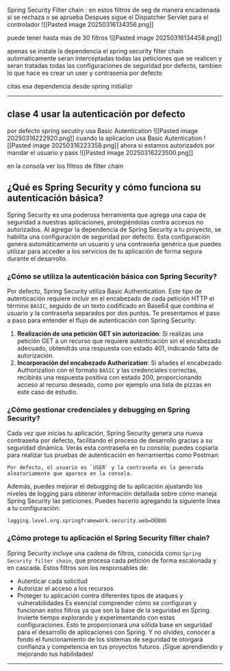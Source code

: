 Spring Security Filter chain : en estos filtros de seg de manera encadenada si se rechaza o se aprueba 
Despues sigue el Dispatcher Servlet para el controlador
![[Pasted image 20250316134356.png]]


puede tener hasta mas de 30 filtros
![[Pasted image 20250316134458.png]]

apenas se instale la dependencia el spring security filter chain automaticamente seran interceptadas todas las peticiones que se realicen y seran tratadas todas las configuraciones de seguridad por defecto, tambien lo que hace es crear un user y contrasenia por defecto

citas esa dependencia desde spring initializr

---
## clase 4 usar la autenticación por defecto
por defecto spring secutiry  usa Basic Autentication
![[Pasted image 20250316222920.png]]
cuando la aplicacion usa Basic Autentication
![[Pasted image 20250316223358.png]]
ahora si estamos autorizados por mandar el usuario y pass
![[Pasted image 20250316223500.png]]


en la consola ver los filtros de filter chain 
## ¿Qué es Spring Security y cómo funciona su autenticación básica?
Spring Security es una poderosa herramienta que agrega una capa de seguridad a nuestras aplicaciones, protegiéndolas contra accesos no autorizados. Al agregar la dependencia de Spring Security a tu proyecto, se habilita una configuración de seguridad por defecto. Esta configuración genera automáticamente un usuario y una contraseña genérica que puedes utilizar para acceder a los servicios de tu aplicación de forma segura durante el desarrollo.
### ¿Cómo se utiliza la autenticación básica con Spring Security?
Por defecto, Spring Security utiliza Basic Authentication. Este tipo de autenticación requiere incluir en el encabezado de cada petición HTTP el término `BASIC`, seguido de un texto codificado en Base64 que combina el usuario y la contraseña separados por dos puntos. Te presentamos el paso a paso para entender el flujo de autenticación con Spring Security:
1. **Realización de una petición GET sin autorización**: Si realizas una petición GET a un recurso que requiere autenticación sin el encabezado adecuado, obtendrás una respuesta con estado 401, indicando falta de autorización.
2. **Incorporación del encabezado Authorization**: Si añades el encabezado Authorization con el formato `BASIC` y las credenciales correctas, recibirás una respuesta positiva con estado 200, proporcionando acceso al recurso deseado, como por ejemplo una lista de pizzas en este caso de estudio.
### ¿Cómo gestionar credenciales y debugging en Spring Security?
Cada vez que inicias tu aplicación, Spring Security genera una nueva contraseña por defecto, facilitando el proceso de desarrollo gracias a su seguridad dinámica. Verás esta contraseña en tu consola; puedes copiarla para realizar tus pruebas de autenticación en herramientas como Postman:
```plaintext
Por defecto, el usuario es `USER` y la contraseña es la generada aleatoriamente que aparece en la consola.
```
Además, puedes mejorar el debugging de tu aplicación ajustando los niveles de logging para obtener información detallada sobre cómo maneja Spring Security las peticiones. Puedes hacerlo agregando la siguiente línea a tu configuración:
```properties
logging.level.org.springframework.security.web=DEBUG
```
### ¿Cómo protege tu aplicación el Spring Security filter chain?
Spring Security incluye una cadena de filtros, conocida como `Spring Security filter chain`, que procesa cada petición de forma escalonada y en cascada. Estos filtros son los responsables de:
- Autenticar cada solicitud
- Autorizar el acceso a los recursos
- Proteger tu aplicación contra diferentes tipos de ataques y vulnerabilidades
Es esencial comprender cómo se configuran y funcionan estos filtros ya que son la base de la seguridad en Spring.
Invierte tiempo explorando y experimentando con estas configuraciones. Esto te proporcionará una sólida base en seguridad para el desarrollo de aplicaciones con Spring. Y no olvides, conocer a fondo el funcionamiento de los sistemas de seguridad te otorgará confianza y competencia en tus proyectos futuros. ¡Sigue aprendiendo y mejorando tus habilidades!


---

